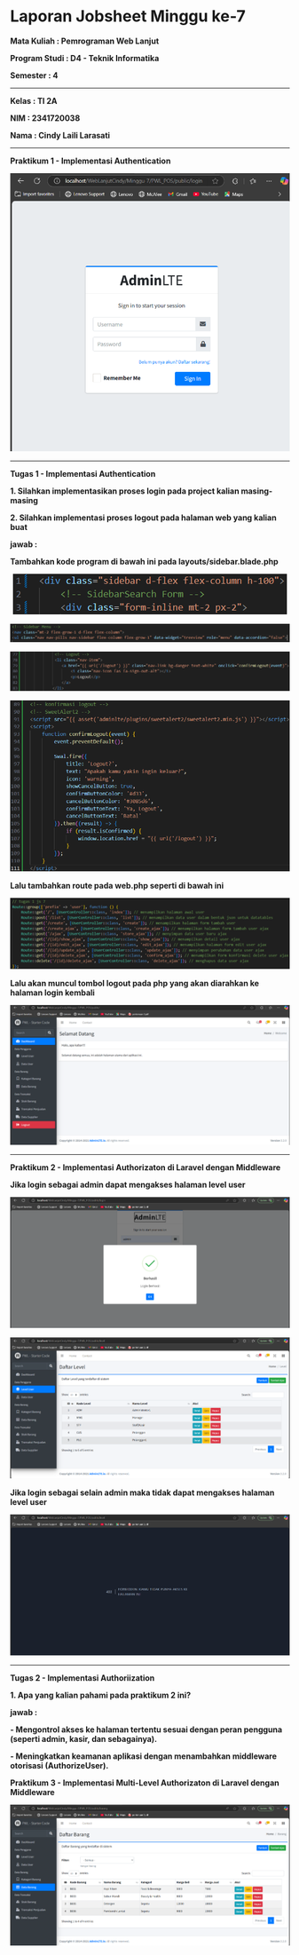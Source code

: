# Laporan Jobsheet Minggu ke-7
<b>Mata Kuliah : Pemrograman Web Lanjut</b></p>
<b>Program Studi : D4 - Teknik Informatika</b></p>
<b>Semester : 4</b>
<hr>
<b>Kelas : TI 2A</b></p>
<b>NIM : 2341720038</b></p>
<b>Nama : Cindy Laili Larasati</b>
<hr>

<b>Praktikum 1 - Implementasi Authentication<b>
<p align="center">
    <img src="Gambar/P1.png"></p>
<hr>
<b>Tugas 1 - Implementasi Authentication</b></p>
<p>1. Silahkan implementasikan proses login pada project kalian masing-masing</p>
<p>2. Silahkan implementasi proses logout pada halaman web yang kalian buat</p> 
<p>jawab :</p>
<p>Tambahkan kode program di bawah ini pada layouts/sidebar.blade.php</p>
<p align="center">
    <img src="Gambar/T1.1.png"></p>
<p align="center">
    <img src="Gambar/T1.2.png"></p>
<p align="center">
    <img src="Gambar/T1.3.png"></p>
<p align="center">
    <img src="Gambar/T1.4.png"></p>

<p>Lalu tambahkan route pada web.php seperti di bawah ini</p>
<p align="center">
    <img src="Gambar/T1.5.png"></p>

<p>Lalu akan muncul tombol logout pada php yang akan diarahkan ke halaman login
kembali</p>
<p align="center">
    <img src="Gambar/T1.6.png"></p>
<hr>

<b>Praktikum 2 - Implementasi Authorizaton di Laravel dengan Middleware</b></p>
<P>Jika login sebagai admin dapat mengakses halaman level user</P>
<p align="center">
    <img src="Gambar/P2.1.png"></p>
<p align="center">
    <img src="Gambar/P2.2.png"></p>

<P>Jika login sebagai selain admin maka tidak dapat mengakses halaman level user</P>
<p align="center">
    <img src="Gambar/P2.3.png"></p>
<hr>

<b>Tugas 2 - Implementasi Authoriization</b></p>
<p>1. Apa yang kalian pahami pada praktikum 2 ini?</p>
<p>jawab :</p>
<p>- Mengontrol akses ke halaman tertentu sesuai dengan peran pengguna (seperti admin, kasir, dan sebagainya).</p>
<p>- Meningkatkan keamanan aplikasi dengan menambahkan middleware otorisasi (AuthorizeUser).</p>

<b>Praktikum 3 - Implementasi Multi-Level Authorizaton di Laravel dengan Middleware</b></p>
<p align="center">
    <img src="Gambar/P3.png"></p>
    